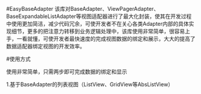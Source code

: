 #EasyBaseAdapter
  该库对BaseAdapter、ViewPagerAdapter、BaseExpandableListAdapter等视图适配器进行了最大化封装，使其在开发过程中使用更加简洁，减少代码冗余，可使开发者不在关心各类Adapter内部的具体实现细节，更多的把注意力转移到业务逻辑处理中，该库使用非常简单，很容易上手，一看就懂，可使开发者最快速度的完成视图数据的绑定和展示，大大的提高了数据适配器绑定视图的开发效率。

#使用方式

使用非常简单，只需两步即可完成数据的绑定和显示

 1.基于BaseAdapter的列表视图（ListView、GridView等AbsListView）
 